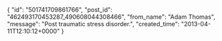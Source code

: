  {
   "id": "501741709861766",
   "post_id": "462493170453287_490608044308466",
   "from_name": "Adam Thomas",
   "message": "Post traumatic stress disorder.",
   "created_time": "2013-04-11T12:10:12+0000"
 }
